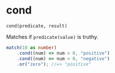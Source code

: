# cond

`cond(predicate, result)`

Matches if `predicate(value)` is truthy.

```ts
match(10 as number)
    .cond((num) => num > 0, "positive")
    .cond((num) => num < 0, "negative")
    .or("zero"); //=> "positive"
```
